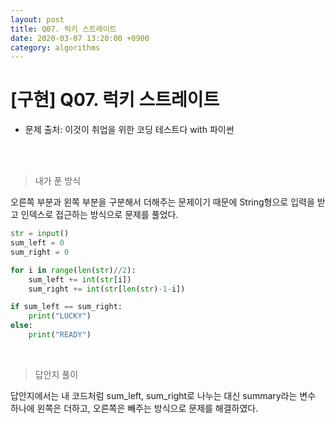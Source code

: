 ```yaml
---
layout: post
title: Q07. 럭키 스트레이트
date: 2020-03-07 13:20:00 +0900
category: algorithms
---
```

# [구현] Q07. 럭키 스트레이트
* 문제 출처: 이것이 취업을 위한 코딩 테스트다 with 파이썬
<br/>
<br/>

> 내가 푼 방식


오른쪽 부분과 왼쪽 부분을 구분해서 더해주는 문제이기 때문에 String형으로 입력을 받고 인덱스로 접근하는 방식으로 문제를 풀었다.
<br/>


```python
str = input()
sum_left = 0
sum_right = 0

for i in range(len(str)//2):
    sum_left += int(str[i])
    sum_right += int(str[len(str)-1-i])

if sum_left == sum_right:
    print("LUCKY")
else:
    print("READY")
```


<br/>


> 답안지 풀이

답안지에서는 내 코드처럼 sum_left, sum_right로 나누는 대신 summary라는 변수 하나에 왼쪽은 더하고, 오른쪽은 빼주는 방식으로 문제를 해결하였다.&nbsp;  